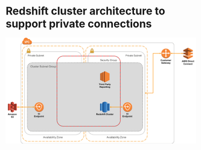 # Redshift cluster architecture to support private connections

![Private Connections](private-routing.png)